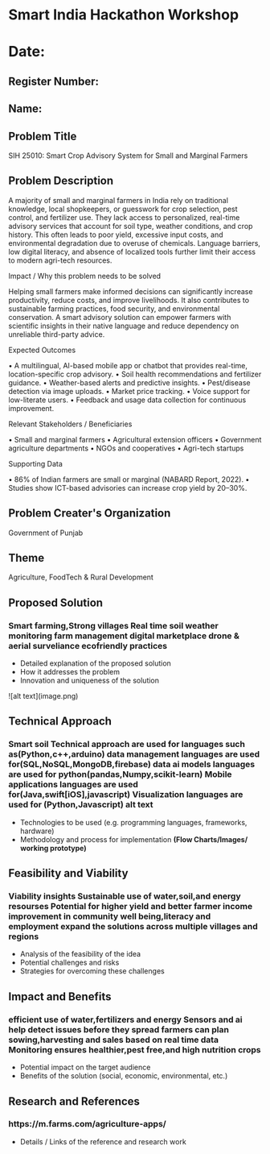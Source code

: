 # Smart India Hackathon Workshop
# Date:
## Register Number:
## Name:
## Problem Title
SIH 25010: Smart Crop Advisory System for Small and Marginal Farmers
## Problem Description
A majority of small and marginal farmers in India rely on traditional knowledge, local shopkeepers, or guesswork for crop selection, pest control, and fertilizer use. They lack access to personalized, real-time advisory services that account for soil type, weather conditions, and crop history. This often leads to poor yield, excessive input costs, and environmental degradation due to overuse of chemicals. Language barriers, low digital literacy, and absence of localized tools further limit their access to modern agri-tech resources.

Impact / Why this problem needs to be solved

Helping small farmers make informed decisions can significantly increase productivity, reduce costs, and improve livelihoods. It also contributes to sustainable farming practices, food security, and environmental conservation. A smart advisory solution can empower farmers with scientific insights in their native language and reduce dependency on unreliable third-party advice.

Expected Outcomes

• A multilingual, AI-based mobile app or chatbot that provides real-time, location-specific crop advisory.
• Soil health recommendations and fertilizer guidance.
• Weather-based alerts and predictive insights.
• Pest/disease detection via image uploads.
• Market price tracking.
• Voice support for low-literate users.
• Feedback and usage data collection for continuous improvement.

Relevant Stakeholders / Beneficiaries

• Small and marginal farmers
• Agricultural extension officers
• Government agriculture departments
• NGOs and cooperatives
• Agri-tech startups

Supporting Data

• 86% of Indian farmers are small or marginal (NABARD Report, 2022).
• Studies show ICT-based advisories can increase crop yield by 20–30%.

## Problem Creater's Organization
Government of Punjab

## Theme
Agriculture, FoodTech & Rural Development

## Proposed Solution
<h3>Smart farming,Strong villages
Real time soil
weather monitoring
farm management
digital marketplace
drone & aerial surveliance
ecofriendly practices
</h3>
<ul><li>Detailed explanation of the proposed solution</li>
<li>How it addresses the problem</li>
<li>Innovation and uniqueness of the solution</li></ul>
![alt text](image.png)

## Technical Approach
<h3>Smart soil
Technical approach are used for languages such as(Python,c++,arduino)
data management languages are used for(SQL,NoSQL,MongoDB,firebase)
data ai models languages are used for python(pandas,Numpy,scikit-learn)
Mobile applications languages are used for(Java,swift[iOS],javascript)
Visualization languages are used for (Python,Javascript)
alt text
</h3>
<ul><li>Technologies to be used (e.g. programming languages, frameworks, hardware)
</li>
<li>Methodology and process for implementation <b>(Flow Charts/Images/ working prototype)</b></li></ul>

## Feasibility and Viability
<h3>Viability insights
Sustainable use of water,soil,and energy resourses
Potential for higher yield and better farmer income
improvement in community well being,literacy and employment
expand the solutions across multiple villages and regions
</h3>
<ul><li>Analysis of the feasibility of the idea</li>
<li>Potential challenges and risks</li>
<li>Strategies for overcoming these challenges</li></ul>

## Impact and Benefits
<h3>efficient use of water,fertilizers and energy
Sensors and ai help detect issues before they spread
farmers can plan sowing,harvesting and sales based on real time data
Monitoring ensures healthier,pest free,and high nutrition crops
</h3>
<ul><li>Potential impact on the target audience</li>
<li>Benefits of the solution (social, economic, environmental, etc.)</li></ul>

## Research and References
<h3>https://m.farms.com/agriculture-apps/
</h3>
<ul><li>Details / Links of the reference and research work</li></ul>
